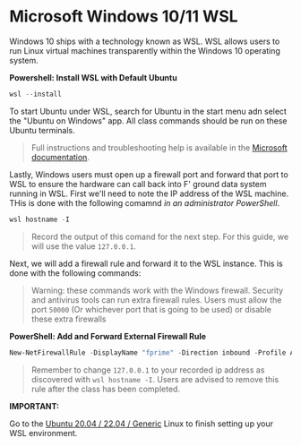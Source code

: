 # Microsoft Windows 10/11 WSL

Windows 10 ships with a technology known as WSL. WSL allows users to run Linux virtual machines transparently within the Windows 10 operating system.

**Powershell: Install WSL with Default Ubuntu**
```powershell
wsl --install
```

To start Ubuntu under WSL, search for Ubuntu in the start menu adn select the "Ubuntu on Windows" app. All class commands should be run on these Ubuntu terminals.

> Full instructions and troubleshooting help is available in the 
> [Microsoft documentation](https://learn.microsoft.com/en-us/windows/wsl/install).

Lastly, Windows users must open up a firewall port and forward that port to WSL to 
ensure the hardware can call back into F' ground data system running in WSL. First we'll 
need to note the IP address of the WSL machine. THis is done with the following 
comamnd *in an administrator PowerShell*.

```powershell
wsl hostname -I
```

> Record the output of this comand for the next step. For this guide, we will use 
> the value `127.0.0.1`.

Next, we will add a firewall rule and forward it to the WSL instance. This is done with the following commands:

> Warning: these commands work with the Windows firewall. Security and antivirus tools 
> can run extra firewall rules. Users must allow the port `50000` (Or whichever port that 
> is going to be used) or disable these extra firewalls

**PowerShell: Add and Forward External Firewall Rule**
```PowerShell
New-NetFirewallRule -DisplayName "fprime" -Direction inbound -Profile Any -Action Allow -LocalPort 50000 -Protocol TCP
```

> Remember to change `127.0.0.1` to your recorded ip address as discovered with 
> `wsl hostname -I`. Users are advised to remove this rule after the class has been completed.
 

**IMPORTANT:**

Go to the [Ubuntu 20.04 / 22.04 / Generic](./Linux.md) Linux to finish setting up your WSL environment.
